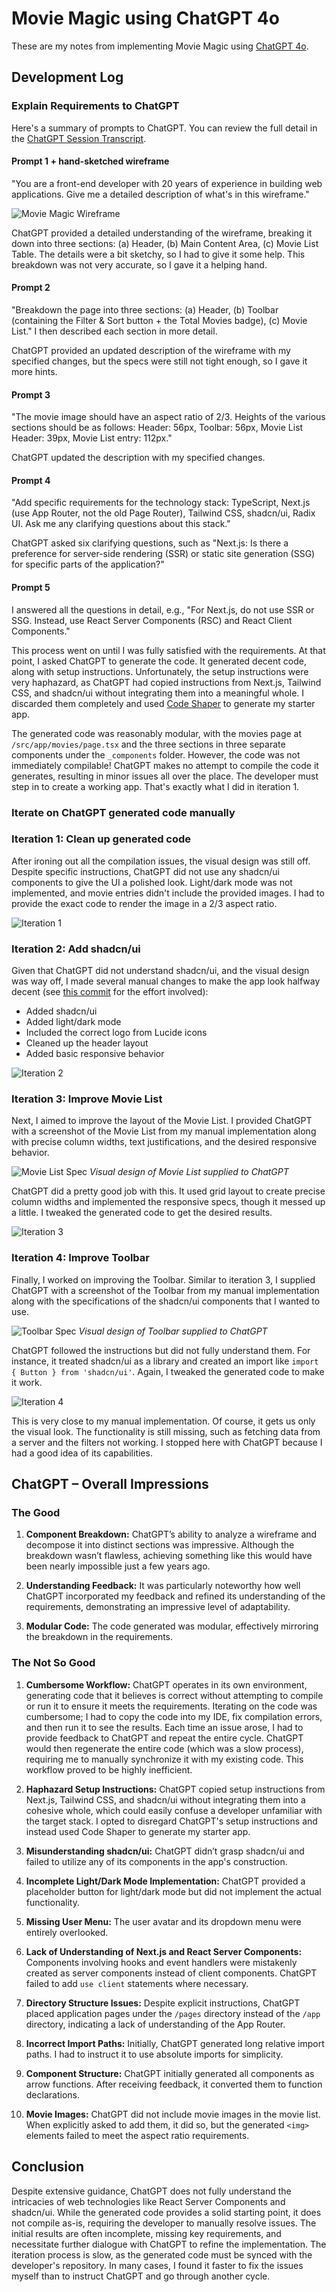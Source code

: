# Movie Magic using ChatGPT 4o

These are my notes from implementing Movie Magic using
[ChatGPT 4o](https://openai.com/chatgpt).

## Development Log

### Explain Requirements to ChatGPT

Here's a summary of prompts to ChatGPT. You can review the full detail in the
[ChatGPT Session Transcript](assets/ChatGPT%20Session%20Transcript.pdf).

#### Prompt 1 + hand-sketched wireframe

"You are a front-end developer with 20 years of experience in building web
applications. Give me a detailed description of what's in this wireframe."

![Movie Magic Wireframe](../../assets/movie-magic-wireframe.png)

ChatGPT provided a detailed understanding of the wireframe, breaking it down
into three sections: (a) Header, (b) Main Content Area, (c) Movie List Table.
The details were a bit sketchy, so I had to give it some help. This breakdown
was not very accurate, so I gave it a helping hand.

#### Prompt 2

"Breakdown the page into three sections: (a) Header, (b) Toolbar (containing the
Filter & Sort button + the Total Movies badge), (c) Movie List." I then
described each section in more detail.

ChatGPT provided an updated description of the wireframe with my specified
changes, but the specs were still not tight enough, so I gave it more hints.

#### Prompt 3

"The movie image should have an aspect ratio of 2/3. Heights of the various
sections should be as follows: Header: 56px, Toolbar: 56px, Movie List Header:
39px, Movie List entry: 112px."

ChatGPT updated the description with my specified changes.

#### Prompt 4

"Add specific requirements for the technology stack: TypeScript, Next.js (use
App Router, not the old Page Router), Tailwind CSS, shadcn/ui, Radix UI. Ask me
any clarifying questions about this stack."

ChatGPT asked six clarifying questions, such as "Next.js: Is there a preference
for server-side rendering (SSR) or static site generation (SSG) for specific
parts of the application?"

#### Prompt 5

I answered all the questions in detail, e.g., "For Next.js, do not use SSR or
SSG. Instead, use React Server Components (RSC) and React Client Components."

This process went on until I was fully satisfied with the requirements. At that
point, I asked ChatGPT to generate the code. It generated decent code, along
with setup instructions. Unfortunately, the setup instructions were very
haphazard, as ChatGPT had copied instructions from Next.js, Tailwind CSS, and
shadcn/ui without integrating them into a meaningful whole. I discarded them
completely and used
[Code Shaper](https://www.code-shaper.dev/docs/getting-started/create-a-new-repo)
to generate my starter app.

The generated code was reasonably modular, with the movies page at
`/src/app/movies/page.tsx` and the three sections in three separate components
under the `_components` folder. However, the code was not immediately
compilable! ChatGPT makes no attempt to compile the code it generates, resulting
in minor issues all over the place. The developer must step in to create a
working app. That's exactly what I did in iteration 1.

### Iterate on ChatGPT generated code manually

### Iteration 1: Clean up generated code

After ironing out all the compilation issues, the visual design was still off.
Despite specific instructions, ChatGPT did not use any shadcn/ui components to
give the UI a polished look. Light/dark mode was not implemented, and movie
entries didn't include the provided images. I had to provide the exact code to
render the image in a 2/3 aspect ratio.

![Iteration 1](assets/iteration-1.png)

### Iteration 2: Add shadcn/ui

Given that ChatGPT did not understand shadcn/ui, and the visual design was way
off, I made several manual changes to make the app look halfway decent (see
[this commit](https://github.com/nareshbhatia/movie-magic-ai/commit/e6eb6579f4cc36d6cc4094f0fa5317d74c289e38)
for the effort involved):

- Added shadcn/ui
- Added light/dark mode
- Included the correct logo from Lucide icons
- Cleaned up the header layout
- Added basic responsive behavior

![Iteration 2](assets/iteration-2.png)

### Iteration 3: Improve Movie List

Next, I aimed to improve the layout of the Movie List. I provided ChatGPT with a
screenshot of the Movie List from my manual implementation along with precise
column widths, text justifications, and the desired responsive behavior.

![Movie List Spec](assets/movie-list-spec.png) _Visual design of Movie List
supplied to ChatGPT_

ChatGPT did a pretty good job with this. It used grid layout to create precise
column widths and implemented the responsive specs, though it messed up a
little. I tweaked the generated code to get the desired results.

![Iteration 3](assets/iteration-3.png)

### Iteration 4: Improve Toolbar

Finally, I worked on improving the Toolbar. Similar to iteration 3, I supplied
ChatGPT with a screenshot of the Toolbar from my manual implementation along
with the specifications of the shadcn/ui components that I wanted to use.

![Toolbar Spec](assets/toolbar-spec.png) _Visual design of Toolbar supplied to
ChatGPT_

ChatGPT followed the instructions but did not fully understand them. For
instance, it treated shadcn/ui as a library and created an import like
`import { Button } from 'shadcn/ui'`. Again, I tweaked the generated code to
make it work.

![Iteration 4](assets/iteration-4.png)

This is very close to my manual implementation. Of course, it gets us only the
visual look. The functionality is still missing, such as fetching data from a
server and the filters not working. I stopped here with ChatGPT because I had a
good idea of its capabilities.

## ChatGPT – Overall Impressions

### The Good

1. **Component Breakdown:** ChatGPT’s ability to analyze a wireframe and
   decompose it into distinct sections was impressive. Although the breakdown
   wasn’t flawless, achieving something like this would have been nearly
   impossible just a few years ago.
2. **Understanding Feedback:** It was particularly noteworthy how well ChatGPT
   incorporated my feedback and refined its understanding of the requirements,
   demonstrating an impressive level of adaptability.

3. **Modular Code:** The code generated was modular, effectively mirroring the
   breakdown in the requirements.

### The Not So Good

1. **Cumbersome Workflow:** ChatGPT operates in its own environment, generating
   code that it believes is correct without attempting to compile or run it to
   ensure it meets the requirements. Iterating on the code was cumbersome; I had
   to copy the code into my IDE, fix compilation errors, and then run it to see
   the results. Each time an issue arose, I had to provide feedback to ChatGPT
   and repeat the entire cycle. ChatGPT would then regenerate the entire code
   (which was a slow process), requiring me to manually synchronize it with my
   existing code. This workflow proved to be highly inefficient.

2. **Haphazard Setup Instructions:** ChatGPT copied setup instructions from
   Next.js, Tailwind CSS, and shadcn/ui without integrating them into a cohesive
   whole, which could easily confuse a developer unfamiliar with the target
   stack. I opted to disregard ChatGPT's setup instructions and instead used
   Code Shaper to generate my starter app.

3. **Misunderstanding shadcn/ui:** ChatGPT didn’t grasp shadcn/ui and failed to
   utilize any of its components in the app's construction.

4. **Incomplete Light/Dark Mode Implementation:** ChatGPT provided a placeholder
   button for light/dark mode but did not implement the actual functionality.

5. **Missing User Menu:** The user avatar and its dropdown menu were entirely
   overlooked.

6. **Lack of Understanding of Next.js and React Server Components:** Components
   involving hooks and event handlers were mistakenly created as server
   components instead of client components. ChatGPT failed to add `use client`
   statements where necessary.

7. **Directory Structure Issues:** Despite explicit instructions, ChatGPT placed
   application pages under the `/pages` directory instead of the `/app`
   directory, indicating a lack of understanding of the App Router.

8. **Incorrect Import Paths:** Initially, ChatGPT generated long relative import
   paths. I had to instruct it to use absolute imports for simplicity.

9. **Component Structure:** ChatGPT initially generated all components as arrow
   functions. After receiving feedback, it converted them to function
   declarations.

10. **Movie Images:** ChatGPT did not include movie images in the movie list.
    When explicitly asked to add them, it did so, but the generated `<img>`
    elements failed to meet the aspect ratio requirements.

## Conclusion

Despite extensive guidance, ChatGPT does not fully understand the intricacies of
web technologies like React Server Components and shadcn/ui. While the generated
code provides a solid starting point, it does not compile as-is, requiring the
developer to manually resolve issues. The initial results are often incomplete,
missing key requirements, and necessitate further dialogue with ChatGPT to
refine the implementation. The iteration process is slow, as the generated code
must be synced with the developer's repository. In many cases, I found it faster
to fix the issues myself than to instruct ChatGPT and go through another cycle.
